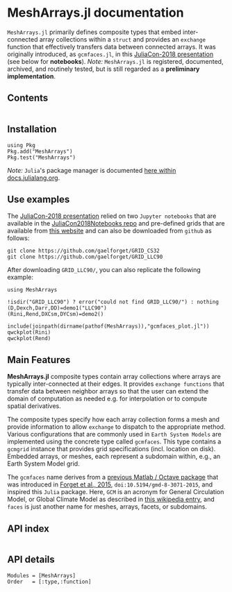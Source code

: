 # MeshArrays.jl documentation

`MeshArrays.jl` primarily defines composite types that embed inter-connected array collections within a `struct` and provides an `exchange` function that effectively transfers data between connected arrays. It was originally introduced, as `gcmfaces.jl`, in this [JuliaCon-2018 presentation](https://youtu.be/RDxAy_zSUvg) (see below for **notebooks**). _Note:_ `MeshArrays.jl` is registered, documented, archived, and routinely tested, but is still regarded as a **preliminary implementation**.

## Contents

```@contents
```

## Installation

```
using Pkg
Pkg.add("MeshArrays")
Pkg.test("MeshArrays")
```
_Note:_ `Julia`'s package manager is documented [here within docs.julialang.org](https://docs.julialang.org/en/stable/stdlib/Pkg/).

## Use examples

The [JuliaCon-2018 presentation](https://youtu.be/RDxAy_zSUvg) relied on two `Jupyter notebooks` that are available in the [JuliaCon2018Notebooks repo](https://github.com/gaelforget/JuliaCon2018Notebooks.git) and pre-defined grids that are available from [this website](http://mit.ecco-group.org/opendap/gforget/grid_examples/contents.html) and can also be downloaded from `github` as follows:

```
git clone https://github.com/gaelforget/GRID_CS32
git clone https://github.com/gaelforget/GRID_LLC90
```

After downloading `GRID_LLC90/`, you can also replicate the following example:

```
using MeshArrays

!isdir("GRID_LLC90") ? error("could not find GRID_LLC90/") : nothing
(D,Dexch,Darr,DD)=demo1("LLC90")
(Rini,Rend,DXCsm,DYCsm)=demo2()

include(joinpath(dirname(pathof(MeshArrays)),"gcmfaces_plot.jl"))
qwckplot(Rini)
qwckplot(Rend)
```

## Main Features

**MeshArrays.jl** composite types contain array collections where arrays are typically inter-connected at their edges. It provides `exchange functions` that transfer data between neighbor arrays so that the user can extend the domain of computation as needed e.g. for interpolation or to compute spatial derivatives.

The composite types specify how each array collection forms a mesh and provide information to allow `exchange` to dispatch to the appropriate method. Various configurations that are commonly used in `Earth System Models` are implemented using the concrete type called `gcmfaces`. This type contains a `gcmgrid` instance that provides grid specifications (incl. location on disk). Embedded arrays, or meshes, each represent a subdomain within, e.g., an Earth System Model grid.

The `gcmfaces` name derives from a [previous Matlab / Octave package](https://gcmfaces.readthedocs.io/en/latest/) that was introduced in [Forget et al., 2015](http://www.geosci-model-dev.net/8/3071/2015/), `doi:10.5194/gmd-8-3071-2015`, and inspired this `Julia` package. Here, `GCM` is an acronym for General Circulation Model, or Global Climate Model as described in [this wikipedia entry](https://en.wikipedia.org/wiki/General_circulation_model), and `faces` is just another name for meshes, arrays, facets, or subdomains.

## API index

```@index
```

## API details

```@autodocs
Modules = [MeshArrays]
Order   = [:type,:function]
```
